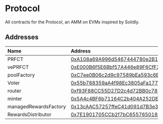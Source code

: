 # Protocol

All contracts for the Protocol, an AMM on EVMs inspired by Solidly.

## Addresses

| Name               | Address                                                                                                                               |
| :----------------- | :------------------------------------------------------------------------------------------------------------------------------------ |
| PRFCT               | [0xA108a69A996d5467444780e2B1b36aD5851de2Ef](https://arbiscan.io/address/0xA108a69A996d5467444780e2B1b36aD5851de2Ef#code) |
| vePRFCT               | [0xE000B6f5E6Bbf57A446e89F6CfF296eA589CF754](https://arbiscan.io/address/0xE000B6f5E6Bbf57A446e89F6CfF296eA589CF754#code) |
| poolFactory               | [0xC7ee0B06c2d9c97589bEa593c6E9F6965451Fe93](https://arbiscan.io/address/0xC7ee0B06c2d9c97589bEa593c6E9F6965451Fe93#code) |
| Voter               | [0x55b788359aA4f98Ec3805aFa1778Aa85b32A821b](https://arbiscan.io/address/0x55b788359aA4f98Ec3805aFa1778Aa85b32A821b#code) |
| router               | [0xf93F88CC55D27D2c4d72BB0c785e90b5550C3d69](https://arbiscan.io/address/0xf93F88CC55D27D2c4d72BB0c785e90b5550C3d69#code) |
| minter               | [0x5A4c4BF6b71164C2b404A252DEF5FFbb9096Ceda](https://arbiscan.io/address/0x5A4c4BF6b71164C2b404A252DEF5FFbb9096Ceda#code) |
| managedRewardsFactory               | [0x13cAAC57257ffeC41d091d7B3e3d16b7E8D87ebE](https://arbiscan.io/address/0x13cAAC57257ffeC41d091d7B3e3d16b7E8D87ebE#code) |
| RewardsDistributor               | [0x7E1901705CCb2f7bC65576501851939d2964d8c3](https://arbiscan.io/address/0x7E1901705CCb2f7bC65576501851939d2964d8c3#code) |
